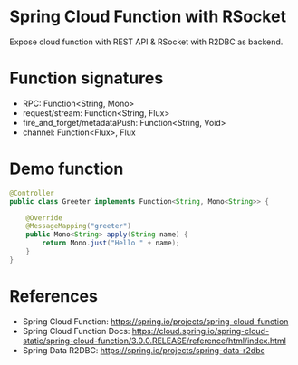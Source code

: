 Spring Cloud Function with RSocket
==================================

Expose cloud function with REST API & RSocket with R2DBC as backend.

# Function signatures

* RPC: Function<String, Mono<String>>
* request/stream: Function<String, Flux<String>>
* fire_and_forget/metadataPush: Function<String, Void>
* channel: Function<Flux<String>>, Flux<String>

# Demo function

```java
@Controller
public class Greeter implements Function<String, Mono<String>> {

    @Override
    @MessageMapping("greeter")
    public Mono<String> apply(String name) {
        return Mono.just("Hello " + name);
    }
}
```

# References

* Spring Cloud Function: https://spring.io/projects/spring-cloud-function
* Spring Cloud Function Docs: https://cloud.spring.io/spring-cloud-static/spring-cloud-function/3.0.0.RELEASE/reference/html/index.html
* Spring Data R2DBC: https://spring.io/projects/spring-data-r2dbc
